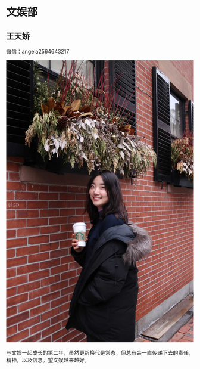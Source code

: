 # 文娱部

## 

## 王天娇

微信：angela2564643217

![](.gitbook/assets/7e432955-73d5-4fc3-bb51-7b3015e97b10-tianjiao-wang.jpg)

与文娱一起成长的第二年，虽然更新换代是常态，但总有会一直传递下去的责任，精神，以及信念。望文娱越来越好。

